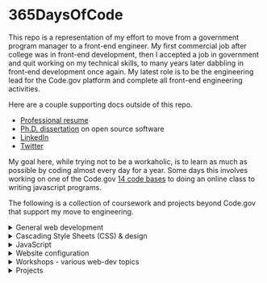 # 365DaysOfCode

This repo is a representation of my effort to move from a government program manager to a front-end engineer. My first commercial job after college was in front-end development, then I accepted a job in government and quit working on my technical skills, to many years later dabbling in front-end development once again. My latest role is to be the engineering lead for the Code.gov platform and complete all front-end engineering activities.

Here are a couple supporting docs outside of this repo.
- [Professional resume](https://github.com/jcastle/dissertation_publishingOSS/blob/master/Resume.pdf)
- [Ph.D. dissertation](https://github.com/jcastle/dissertation_publishingOSS/blob/master/Castle_JR_D_2020.pdf) on open source software
- [LinkedIn](https://www.linkedin.com/in/jrcastle/)
- [Twitter](https://twitter.com/jrcastle_vt)

My goal here, while trying not to be a workaholic, is to learn as much as possible by coding almost every day for a year. Some days this involves working on one of the Code.gov [14 code bases](https://github.com/GSA/code-gov) to doing an online class to writing javascript programs. 

The following is a collection of coursework and projects beyond Code.gov that support my move to engineering.

<details>
<summary>General web development</summary>

| Course | Description | Progress | Repo |
| ----- | ----- | ----- | ----- |
| [GA Front-End Web Development](https://generalassemb.ly/education/front-end-web-development/washington-dc) | Bootcamp lasting four months on Saturdays. Topics included HTML, CSS, and Javascript with JQuery. Final project was a fully functioning website. | Completed 3/19/2016 | [Code](https://github.com/jcastle/fewd21dev) |
| [FeM Complete Intro to Web Development](https://frontendmasters.com/courses/web-development-v2/) | 11 hours of introductory material pertaining to front-end development including HTML, CSS, and JS. Also includes brief instruction on package management, Git, and GitHub. | Completed 6/2/2020 | [Code](https://github.com/jcastle/-playground-FeM-intro-web-dev) |
| [FeM Bootcamp](https://frontendmasters.com/bootcamp/) | A full refresher of HTML, CSS, JS. Also includes Git and GitHub use. | Completed 10/4/2020 | [Code](https://github.com/jcastle/-playground-FeM-bootcamp) |

</details>

<details>
<summary>Cascading Style Sheets (CSS) & design</summary>

| Course | Description | Progress | Repo |
| ----- | ----- | ----- | ----- |
| [FeM CSS Grids and Flexbox for Responsive Design](https://frontendmasters.com/courses/css-grids-flexbox/) | CSS styling with floats, grids, and flexbox. | On hold | [Code](https://github.com/jcastle/-playground-FeM-grids-flexbox-responsive-design) |

</details>

<details>
<summary>JavaScript</summary>

| Course | Description | Progress | Repo |
| ----- | ----- | ----- | ----- |
| [WesBos Beginner JavaScript](https://beginnerjavascript.com/) | 85 videos pertaining to vanilla JavaScript. Includes JS fundamentals and interaction with the DOM. | Completed 5/24/2020 | [Code](https://github.com/jcastle/-playground-WB-beginner-javascript) |
| [FeM Getting Started with JavaScript v2](https://frontendmasters.com/courses/getting-started-javascript-v2/) | Videos pertaining to vanilla JavaScript originally offered as a two day workshop. | Completed 6/3/2020 | [Code](https://github.com/jcastle/-playground-FeM-getting-started-JS) |
| [WesBos React for Beginners](https://wesbos.com/react-for-beginners-re-recorded-again) | ReactJS overview course taught with working through a fish menu app. Also included Firebase database. | Completed 7/2/2020 | [Code](https://github.com/jcastle/-playground-WB-react-for-beginners) |

</details>

<details>
<summary>Website configuration</summary>

| Course | Description | Progress | Repo |
| ----- | ----- | ----- | ----- |
| [FeM Webpack 4 Fundamentals](https://frontendmasters.com/courses/webpack-fundamentals/) | The basics of Webpack from the history of Node modules to configuration with popular loaders and plugins. | Completed 6/10/2020 | [Code](https://github.com/jcastle/-playground-FeM-webpack-fundamentals-v4) |
| [FeM Git In-depth](https://frontendmasters.com/courses/git-in-depth/) | In-depth look of Git. Includes design philosophy and master techniques of merging, rebasing, merge conflicts, etc. | Completed 7/7/2020 | [Code](https://github.com/jcastle/-playground-FeM-git-in-depth) |

</details>

<details>
<summary>Workshops - various web-dev topics</summary>

| Course | Description | Dates | Repo |
| ----- | ----- | ----- | ----- |
| [FeM Complete Intro to Linux and the Command Line](https://frontendmasters.com/workshops/complete-linux-cli/) | Overview of the command line and the Linux operating system. | 6/30-7/1/2020 | [Code](https://github.com/jcastle/-playground-FeM-command-line-linux) |

</details>


<details>
<summary>Projects</summary>

| Project | Description |
| ----- | ----- |
| [dojo](https://github.com/jcastle/-playground-dojo) | Repo for practicing front-end exercises gathered through classes and books.
| [Game: Feed a Mole](https://github.com/jcastle/-playground-FeM-bootcamp/tree/master/Build_Game-Feed-Mole) | One of two final projects from Frontend Masters Bootcamp. |
| [Code.gov Metrics Calculations](https://github.com/jcastle/-playground-dojo/tree/master/javascript-programs/code.gov-metrics) | Javascript program to calculate aggregates and percentages pertaining to government-wide VCS and code repo UsageType. Data initially pulled from the GitHub API using a [utility program](https://github.com/GSA/code-gov-verify-agency-jsons) to assess agency source code progress. |

</details>
